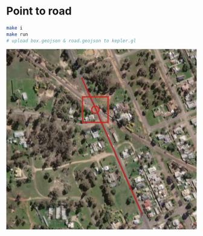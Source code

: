 # Point to road

```sh
make i
make run
# upload box.geojson & road.geojson to kepler.gl
```

![img.png](./img.png)
